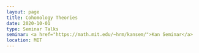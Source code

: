 ```yaml
---
layout: page
title: Cohomology Theories
date: 2020-10-01
type: Seminar Talks
seminar: <a href="https://math.mit.edu/~hrm/kansem/">Kan Seminar</a>
location: MIT
---
```

